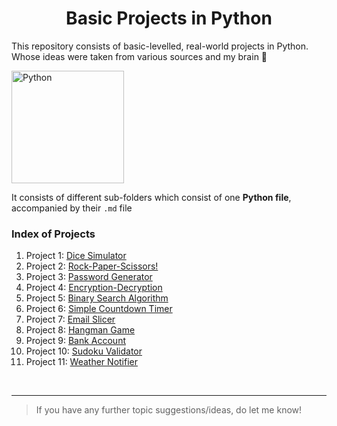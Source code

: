 <h1 align = "center">Basic Projects in Python</h1>

 This repository consists of basic-levelled, real-world projects in Python. Whose ideas were taken from various sources and my brain 🧠
 
 <img src = "https://upload.wikimedia.org/wikipedia/commons/thumb/c/c3/Python-logo-notext.svg/1024px-Python-logo-notext.svg.png" alt = "Python" height = 180 width = 180>
 
It consists of different sub-folders which consist of one **Python file**, accompanied by their `.md` file
<br>
 ### Index of Projects 
 
1. Project 1: [Dice Simulator](https://github.com/TERNION-1121/Basic-Projects-in-Python/tree/main/Project%201-%20Dice%20Simulator/dice-sim.md)
2. Project 2: [Rock-Paper-Scissors!](https://github.com/TERNION-1121/Basic-Projects-in-Python/tree/main/Project%202-%20Rock-Paper-Scissors!/rock-paper-scissors.md)
3. Project 3: [Password Generator](https://github.com/TERNION-1121/Basic-Projects-in-Python/tree/main/Project%203-%20Password%20Generator/pwd-gen.md)
4. Project 4: [Encryption-Decryption](https://github.com/TERNION-1121/Basic-Projects-in-Python/tree/main/Project%204-%20Encryption-Decryption/encrypt_decrypt.md)
5. Project 5: [Binary Search Algorithm](https://github.com/TERNION-1121/Basic-Projects-in-Python/tree/main/Project%205-%20Binary%20Search%20Algorithm/binary-search.md)
6. Project 6: [Simple Countdown Timer](https://github.com/TERNION-1121/Basic-Projects-in-Python/tree/main/Project%206-%20Simple%20Countdown%20Timer/countdown-timer.md)
7. Project 7: [Email Slicer](https://github.com/TERNION-1121/Basic-Projects-in-Python/tree/main/Project%207-%20Email%20Slicer/email_slicer.md)
8. Project 8: [Hangman Game](https://github.com/TERNION-1121/Basic-Projects-in-Python/tree/main/Project%208-%20Hangman%20Game/hangman.md)
9. Project 9: [Bank Account](https://github.com/TERNION-1121/Basic-Projects-in-Python/tree/main/Project%209-Bank%20Account/bank_acc.md)
10. Project 10: [Sudoku Validator](https://github.com/TERNION-1121/Basic-Projects-in-Python/blob/main/Project%2010-%20Sudoku%20Validator/sudoku_validator.md)
11. Project 11: [Weather Notifier](https://github.com/TERNION-1121/Basic-Projects-in-Python/tree/main/Project%2011-%20Desktop%20Weather%20Notifier/weather_notifier.md)
<br>
<hr>

> If you have any further topic suggestions/ideas, do let me know!
